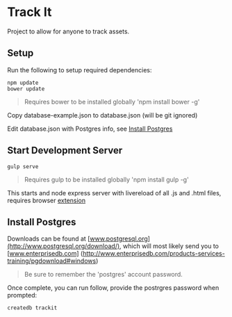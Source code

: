 # Track It

Project to allow for anyone to track assets.

## Setup

Run the following to setup required dependencies:
```
npm update
bower update
```

> Requires bower to be installed globally 'npm install bower -g'

Copy database-example.json to database.json (will be git ignored)

Edit database.json with Postgres info, see [Install Postgres](#install-postgres)

## Start Development Server

```
gulp serve
```

> Requires gulp to be installed globally 'npm install gulp -g'

This starts and node express server with livereload of all .js and .html files, requires browser [extension](http://livereload.com/extensions/)

## Install Postgres

Downloads can be found at [www.postgresql.org](http://www.postgresql.org/download/), which will most likely send you
to [www.enterprisedb.com] (http://www.enterprisedb.com/products-services-training/pgdownload#windows)

> Be sure to remember the 'postgres' account password.

Once complete, you can run follow, provide the postrgres password when prompted:
```
createdb trackit
```

